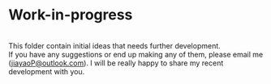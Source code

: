 # Work-in-progress

<br/> This folder contain initial ideas that needs further development.
<br/> If you have any suggestions or end up making any of them, please email me (jiayaoP@outlook.com). I will be really happy to share my recent development with you.
